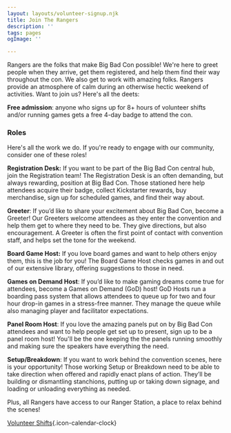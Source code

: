 ```yaml
---
layout: layouts/volunteer-signup.njk
title: Join The Rangers
description: ''
tags: pages
ogImage: ''

---
```

Rangers are the folks that make Big Bad Con possible! We're here to greet people when they arrive, get them registered, and help them find their way throughout the con. We also get to work with amazing folks. Rangers provide an atmosphere of calm during an otherwise hectic weekend of activities. Want to join us? Here's all the deets:

**Free admission**: anyone who signs up for 8+ hours of volunteer shifts and/or running games gets a free 4-day badge to attend the con.

### Roles

Here's all the work we do. If you're ready to engage with our community, consider one of these roles!

**Registration Desk:** If you want to be part of the Big Bad Con central hub, join the Registration team! The Registration Desk is an often demanding, but always rewarding, position at Big Bad Con. Those stationed here help attendees acquire their badge, collect Kickstarter rewards, buy merchandise, sign up for scheduled games, and find their way about.

**Greeter**: If you’d like to share your excitement about Big Bad Con, become a Greeter! Our Greeters welcome attendees as they enter the convention and help them get to where they need to be. They give directions, but also encouragement. A Greeter is often the first point of contact with convention staff, and helps set the tone for the weekend.

**Board Game Host:** If you love board games and want to help others enjoy them, this is the job for you! The Board Game Host checks games in and out of our extensive library, offering suggestions to those in need.

**Games on Demand Host**: If you’d like to make gaming dreams come true for attendees, become a Games on Demand (GoD) host! GoD Hosts run a boarding pass system that allows attendees to queue up for two and four hour drop-in games in a stress-free manner. They manage the queue while also managing player and facilitator expectations.

**Panel Room Host**: If you love the amazing panels put on by Big Bad Con attendees and want to help people get set up to present, sign up to be a panel room host! You'll be the one keeping the the panels running smoothly and making sure the speakers have everything the need.

**Setup/Breakdown**: If you want to work behind the convention scenes, here is your opportunity! Those working Setup or Breakdown need to be able to take direction when offered and rapidly enact plans of action. They’ll be building or dismantling stanchions, putting up or taking down signage, and loading or unloading everything as needed.

Plus, all Rangers have access to our Ranger Station, a place to relax behind the scenes!

[Volunteer Shifts](/volunteer-shifts){.icon-calendar-clock}